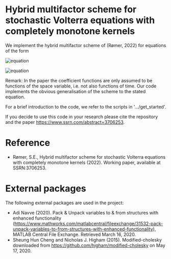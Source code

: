 # Hybrid multifactor scheme for stochastic Volterra equations with completely monotone kernels
We implement the hybrid multifactor scheme of (Rømer, 2022) for equations of the form

![equation](https://latex.codecogs.com/svg.image?X_t%26space%3B%3D%26space%3Bg_0%28t%29%26space%3B%26plus%3B%26space%3B%5Cint_0%5Et%26space%3BK%28t-s%29b%28s%2CX_s%29ds%26space%3B%26plus%3B%26space%3B%5Cint_0%5Et%26space%3BK%28t-s%29%5Csigma%28s%2CX_s%29dW_s%2C%26space%3B%5Cphantom%7Bxxx%7D%26space%3Bt%26space%3B%5Cgeq%26space%3B0%2C)

![equation](https://latex.codecogs.com/svg.image?%5Ctext%7Bwhere%26space%3B%7Dg_0%3A%5Cmathbb%7BR%7D_%26plus%3B%26space%3B%5Crightarrow%26space%3B%5Cmathbb%7BR%7D%2C%26space%3B%5Cphantom%7Bx%7D%26space%3Bb%2C%26space%3B%5Csigma%3A%26space%3B%5Cmathbb%7BR%7D_%26plus%3B%26space%3B%5Ctimes%26space%3B%5Cmathbb%7BR%7D%26space%3B%5Crightarrow%26space%3B%5Cmathbb%7BR%7D%26space%3B%5Ctext%7B%26space%3Bare%26space%3Bfunctions%26space%3Band%26space%3B%7D%26space%3BK%26space%3B%5Cin%26space%3BL%5E2_%7B%5Ctext%7Bloc%7D%7D%28%5Cmathbb%7BR%7D_%26plus%3B%2C%5Cmathbb%7BR%7D%29%26space%3B%5Ctext%7B%26space%3Bis%26space%3Bcompletely%26space%3Bmonotone.%7D)

Remark: In the paper the coefficient functions are only assumed to be functions of the space variable, i.e. not also functions of time. Our code implements the obvious generalisation of the scheme to the stated equation.

For a brief introduction to the code, we refer to the scripts in '.../get_started'.

If you decide to use this code in your research please cite the repository and the paper https://www.ssrn.com/abstract=3706253.

# Reference
- Rømer, S.E., Hybrid multifactor scheme for stochastic Volterra equations with completely monotone kernels (2022). Working paper, available at SSRN:3706253.

# External packages
The following external packages are used in the project:
- Adi Navve (2020). Pack & Unpack variables to & from structures with enhanced functionality (https://www.mathworks.com/matlabcentral/fileexchange/31532-pack-unpack-variables-to-from-structures-with-enhanced-functionality), MATLAB Central File Exchange. Retrieved March 16, 2020.
- Sheung Hun Cheng and Nicholas J. Higham (2015). Modified-cholesky downloaded from https://github.com/higham/modified-cholesky on May 17, 2020.
